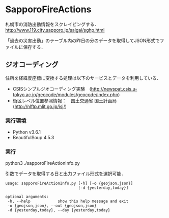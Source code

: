 # SapporoFireActions

札幌市の消防出動情報をスクレイピングする．
http://www.119.city.sapporo.jp/saigai/sghp.html

「過去の災害出動」のテーブル内の昨日の分のデータを取得してJSON形式でファイルに保存する．

## ジオコーディング

住所を経緯度座標に変換する処理は以下のサービスとデータを利用している．

- CSISシンプルジオコーディング実験　(http://newspat.csis.u-tokyo.ac.jp/geocode/modules/geocode/index.php)
- 街区レベル位置参照情報：　国土交通省 国土計画局　(http://nlftp.mlit.go.jp/isj/)

### 実行環境

- Python v3.6.1
- BeautifulSoup 4.5.3

### 実行

python3 ./sapporoFireActionInfo.py

引数でデータを取得する日と出力ファイル形式を選択可能．

```
usage: sapporoFireActionInfo.py [-h] [-o {geojson,json}]
                                [-d {yesterday,today}]

optional arguments:
 -h, --help            show this help message and exit
 -o {geojson,json}, --out {geojson,json}
 -d {yesterday,today}, --day {yesterday,today}
 ```
